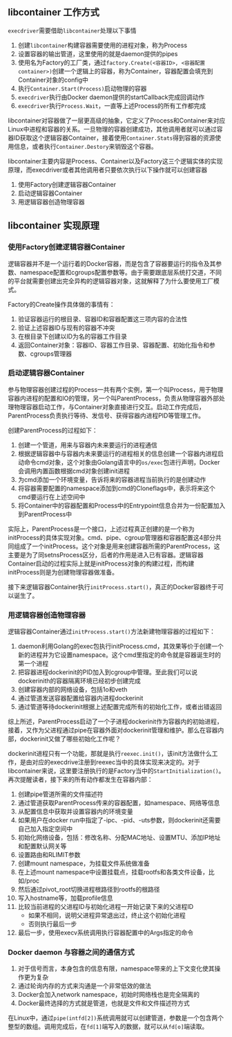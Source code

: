 ## libcontainer 工作方式
`execdriver`需要借助`libcontainer`处理以下事情
1. 创建`libcontainer`构建容器需要使用的进程对象，称为Process
2. 设置容器的输出管道，这里使用的就是daemon提供的pipes
3. 使用名为Factory的工厂类，通过`factory.Create(<容器ID>, <容器配置container>)`创建一个逻辑上的容器，称为Container，容器配置会填充到Container对象的config中
4. 执行`Container.Start(Process)`启动物理的容器
5. `execdriver`执行由Docker daemon提供的startCallback完成回调动作
6. `execdriver`执行`Process.Wait`，一直等上述Process的所有工作都完成

libcontainer对容器做了一层更高级的抽象，它定义了Process和Container来对应Linux中进程和容器的关系。一旦物理的容器创建成功，其他调用者就可以通过容器ID获取这个逻辑容器Container，接着使用`Container.Stats`得到容器的资源使用信息，或者执行`Container.Destory`来销毁这个容器。

libcontainer主要内容是Process、Container以及Factory这三个逻辑实体的实现原理，而execdriver或者其他调用者只要依次执行以下操作就可以创建容器
1. 使用Factory创建逻辑容器Container
2. 启动逻辑容器Container
3. 用逻辑容器创造物理容器

## libcontainer 实现原理
### 使用Factory创建逻辑容器Container
逻辑容器并不是一个运行着的Docker容器，而是包含了容器要运行的指令及其参数、namespace配置和cgroups配置参数等。由于需要跟底层系统打交道，不同的平台就需要创建出完全异构的逻辑容器对象，这就解释了为什么要使用工厂模式。

Factory的Create操作具体做的事情有：
1. 验证容器运行的根目录、容器ID和容器配置这三项内容的合法性
2. 验证上述容器ID与现有的容器不冲突
3. 在根目录下创建以ID为名的容器工作目录
4. 返回Container对象：容器ID、容器工作目录、容器配置、初始化指令和参数、cgroups管理器

### 启动逻辑容器Container
参与物理容器创建过程的Process一共有两个实例，第一个叫Process，用于物理容器内进程的配置和IO的管理，另一个叫ParentProcess，负责从物理容器外部处理物理容器启动工作，与Container对象直接进行交互。启动工作完成后，ParentProcess负责执行等待、发信号、获得容器内进程PID等管理工作。

创建ParentProcess的过程如下：
1. 创建一个管道，用来与容器内未来要运行的进程通信
2. 根据逻辑容器中与容器内未来要运行的进程相关的信息创建一个容器内进程启动命令cmd对象，这个对象由Golang语言中的`os/exec`包进行声明，Docker会调用内置函数根据cmd对象创建init进程
3. 为cmd添加一个环境变量，告诉将来的容器进程当前执行的是创建动作
4. 将容器需要配置的namespace添加到cmd的Cloneflags中，表示将来这个cmd要运行在上述空间中
5. 将Container中的容器配置和Process中的Entrypoint信息合并为一份配置加入到ParentProcess中

实际上，ParentProcess是一个接口，上述过程真正创建的是一个称为initProcess的具体实现对象。cmd、pipe、cgroup管理器和容器配置这4部分共同组成了一个initProcess。这个对象是用来创建容器所需的ParentProcess，这主要是为了同setnsProcess区分，后者的作用是进入已有容器。逻辑容器Container启动的过程实际上就是initProcess对象的构建过程，而构建initProcess则是为创建物理容器做准备。

接下来逻辑容器Container执行`initProcess.start()`，真正的Docker容器终于可以诞生了。

### 用逻辑容器创造物理容器
逻辑容器Container通过`initProcess.start()`方法新建物理容器的过程如下：
1. daemon利用Golang的exec包执行initProcess.cmd，其效果等价于创建一个新的进程并为它设置namespace。这个cmd里指定的命令就是容器诞生时的第一个进程
2. 把容器进程dockerinit的PID加入到cgroup中管理。至此我们可以说dockerinith的容器隔离环境已经初步创建完成
3. 创建容器内部的网络设备，包括1o和veth
4. 通过管道发送容器配置给容器内进程dockerinit
5. 通过管道等待dockerinit根据上述配置完成所有的初始化工作，或者出错返回

综上所述，ParentProcess启动了一个子进程dockerinit作为容器内的初始进程，接着，又作为父进程通过pipe在容器外面对dockerinit管理和维护。那么在容器内部，dockerinit又做了哪些初始化工作呢？

dockerinit进程只有一个功能，那就是执行`reexec.init()`，该init方法做什么工作，是由对应的execdrive注册到reexec当中的具体实现来决定的。对于libcontainer来说，这里要注册执行的是Factory当中的`StartInitialization()`。再次提醒读者，接下来的所有动作都发生在容器内部：
1. 创建pipe管道所需的文件描述符
2. 通过管道获取ParentProcess传来的容器配置，如namespace、网络等信息
3. 从配置信息中获取并设置容器内的环境变量
4. 如果用户在docker run中指定了-ipc、-pid、-uts参数，则dockerinit还需要自己加入指定空间中
5. 初始化网络设备，包括：修改名称、分配MAC地址、设置MTU、添加IP地址和配置默认网关等
6. 设置路由和RLIMIT参数
7. 创建mount namespace，为挂载文件系统做准备
8. 在上述mount namespace中设置挂载点，挂载rootfs和各类文件设备，比如/proc
9. 然后通过pivot_root切换进程根路径到rootfs的根路径
10. 写入hostname等，加载profile信息
11. 比较当前进程的父进程ID与初始化进程一开始记录下来的父进程ID
	- 如果不相同，说明父进程异常退出过，终止这个初始化进程
	- 否则执行最后一步
12. 最后一步，使用execv系统调用执行容器配置中的Args指定的命令

### Docker daemon 与容器之间的通信方式
1. 对于信号而言，本身包含的信息有限，namespace带来的上下文变化使其操作更为复杂
2. 通过轮询内存的方式来沟通是一个非常低效的做法
3. Docker会加入network namespace，初始时网络栈也是完全隔离的
4. Docker最终选择的方式就是管道，也就是文件和文件描述符方式

在Linux中，通过`pipe(intfd[2])`系统调用就可以创建管道，参数是一个包含两个整型的数组。调用完成后，在`fd[1]`端写入的数据，就可以从`fd[o]`端读取。